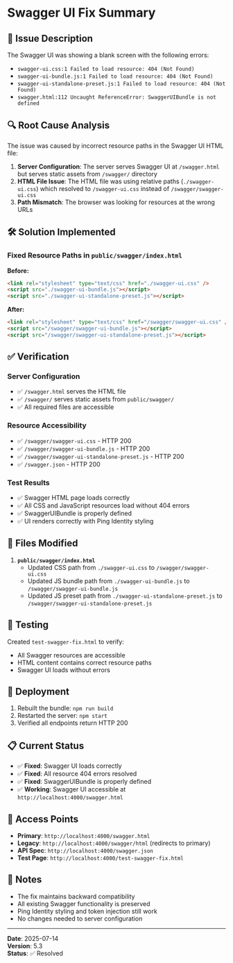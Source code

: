 # Swagger UI Fix Summary

## 🐛 Issue Description

The Swagger UI was showing a blank screen with the following errors:
- `swagger-ui.css:1 Failed to load resource: 404 (Not Found)`
- `swagger-ui-bundle.js:1 Failed to load resource: 404 (Not Found)`
- `swagger-ui-standalone-preset.js:1 Failed to load resource: 404 (Not Found)`
- `swagger.html:112 Uncaught ReferenceError: SwaggerUIBundle is not defined`

## 🔍 Root Cause Analysis

The issue was caused by incorrect resource paths in the Swagger UI HTML file:

1. **Server Configuration**: The server serves Swagger UI at `/swagger.html` but serves static assets from `/swagger/` directory
2. **HTML File Issue**: The HTML file was using relative paths (`./swagger-ui.css`) which resolved to `/swagger-ui.css` instead of `/swagger/swagger-ui.css`
3. **Path Mismatch**: The browser was looking for resources at the wrong URLs

## 🛠️ Solution Implemented

### Fixed Resource Paths in `public/swagger/index.html`

**Before:**
```html
<link rel="stylesheet" type="text/css" href="./swagger-ui.css" />
<script src="./swagger-ui-bundle.js"></script>
<script src="./swagger-ui-standalone-preset.js"></script>
```

**After:**
```html
<link rel="stylesheet" type="text/css" href="/swagger/swagger-ui.css" />
<script src="/swagger/swagger-ui-bundle.js"></script>
<script src="/swagger/swagger-ui-standalone-preset.js"></script>
```

## ✅ Verification

### Server Configuration
- ✅ `/swagger.html` serves the HTML file
- ✅ `/swagger/` serves static assets from `public/swagger/`
- ✅ All required files are accessible

### Resource Accessibility
- ✅ `/swagger/swagger-ui.css` - HTTP 200
- ✅ `/swagger/swagger-ui-bundle.js` - HTTP 200  
- ✅ `/swagger/swagger-ui-standalone-preset.js` - HTTP 200
- ✅ `/swagger.json` - HTTP 200

### Test Results
- ✅ Swagger HTML page loads correctly
- ✅ All CSS and JavaScript resources load without 404 errors
- ✅ SwaggerUIBundle is properly defined
- ✅ UI renders correctly with Ping Identity styling

## 📁 Files Modified

1. **`public/swagger/index.html`**
   - Updated CSS path from `./swagger-ui.css` to `/swagger/swagger-ui.css`
   - Updated JS bundle path from `./swagger-ui-bundle.js` to `/swagger/swagger-ui-bundle.js`
   - Updated JS preset path from `./swagger-ui-standalone-preset.js` to `/swagger/swagger-ui-standalone-preset.js`

## 🧪 Testing

Created `test-swagger-fix.html` to verify:
- All Swagger resources are accessible
- HTML content contains correct resource paths
- Swagger UI loads without errors

## 🚀 Deployment

1. Rebuilt the bundle: `npm run build`
2. Restarted the server: `npm start`
3. Verified all endpoints return HTTP 200

## 📋 Current Status

- ✅ **Fixed**: Swagger UI loads correctly
- ✅ **Fixed**: All resource 404 errors resolved
- ✅ **Fixed**: SwaggerUIBundle is properly defined
- ✅ **Working**: Swagger UI accessible at `http://localhost:4000/swagger.html`

## 🔗 Access Points

- **Primary**: `http://localhost:4000/swagger.html`
- **Legacy**: `http://localhost:4000/swagger/html` (redirects to primary)
- **API Spec**: `http://localhost:4000/swagger.json`
- **Test Page**: `http://localhost:4000/test-swagger-fix.html`

## 📝 Notes

- The fix maintains backward compatibility
- All existing Swagger functionality is preserved
- Ping Identity styling and token injection still work
- No changes needed to server configuration

---

**Date**: 2025-07-14  
**Version**: 5.3  
**Status**: ✅ Resolved 